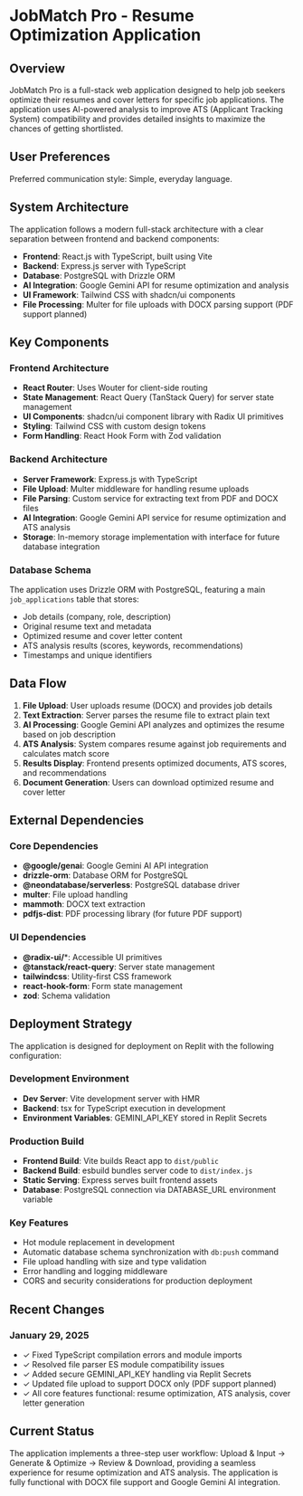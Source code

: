 # JobMatch Pro - Resume Optimization Application

## Overview

JobMatch Pro is a full-stack web application designed to help job seekers optimize their resumes and cover letters for specific job applications. The application uses AI-powered analysis to improve ATS (Applicant Tracking System) compatibility and provides detailed insights to maximize the chances of getting shortlisted.

## User Preferences

Preferred communication style: Simple, everyday language.

## System Architecture

The application follows a modern full-stack architecture with a clear separation between frontend and backend components:

- **Frontend**: React.js with TypeScript, built using Vite
- **Backend**: Express.js server with TypeScript
- **Database**: PostgreSQL with Drizzle ORM
- **AI Integration**: Google Gemini API for resume optimization and analysis
- **UI Framework**: Tailwind CSS with shadcn/ui components
- **File Processing**: Multer for file uploads with DOCX parsing support (PDF support planned)

## Key Components

### Frontend Architecture
- **React Router**: Uses Wouter for client-side routing
- **State Management**: React Query (TanStack Query) for server state management
- **UI Components**: shadcn/ui component library with Radix UI primitives
- **Styling**: Tailwind CSS with custom design tokens
- **Form Handling**: React Hook Form with Zod validation

### Backend Architecture
- **Server Framework**: Express.js with TypeScript
- **File Upload**: Multer middleware for handling resume uploads
- **File Parsing**: Custom service for extracting text from PDF and DOCX files
- **AI Integration**: Google Gemini API service for resume optimization and ATS analysis
- **Storage**: In-memory storage implementation with interface for future database integration

### Database Schema
The application uses Drizzle ORM with PostgreSQL, featuring a main `job_applications` table that stores:
- Job details (company, role, description)
- Original resume text and metadata
- Optimized resume and cover letter content
- ATS analysis results (scores, keywords, recommendations)
- Timestamps and unique identifiers

## Data Flow

1. **File Upload**: User uploads resume (DOCX) and provides job details
2. **Text Extraction**: Server parses the resume file to extract plain text
3. **AI Processing**: Google Gemini API analyzes and optimizes the resume based on job description
4. **ATS Analysis**: System compares resume against job requirements and calculates match score
5. **Results Display**: Frontend presents optimized documents, ATS scores, and recommendations
6. **Document Generation**: Users can download optimized resume and cover letter

## External Dependencies

### Core Dependencies
- **@google/genai**: Google Gemini AI API integration
- **drizzle-orm**: Database ORM for PostgreSQL
- **@neondatabase/serverless**: PostgreSQL database driver
- **multer**: File upload handling
- **mammoth**: DOCX text extraction
- **pdfjs-dist**: PDF processing library (for future PDF support)

### UI Dependencies
- **@radix-ui/***: Accessible UI primitives
- **@tanstack/react-query**: Server state management
- **tailwindcss**: Utility-first CSS framework
- **react-hook-form**: Form state management
- **zod**: Schema validation

## Deployment Strategy

The application is designed for deployment on Replit with the following configuration:

### Development Environment
- **Dev Server**: Vite development server with HMR
- **Backend**: tsx for TypeScript execution in development
- **Environment Variables**: GEMINI_API_KEY stored in Replit Secrets

### Production Build
- **Frontend Build**: Vite builds React app to `dist/public`
- **Backend Build**: esbuild bundles server code to `dist/index.js`
- **Static Serving**: Express serves built frontend assets
- **Database**: PostgreSQL connection via DATABASE_URL environment variable

### Key Features
- Hot module replacement in development
- Automatic database schema synchronization with `db:push` command
- File upload handling with size and type validation
- Error handling and logging middleware
- CORS and security considerations for production deployment

## Recent Changes

### January 29, 2025
- ✓ Fixed TypeScript compilation errors and module imports
- ✓ Resolved file parser ES module compatibility issues  
- ✓ Added secure GEMINI_API_KEY handling via Replit Secrets
- ✓ Updated file upload to support DOCX only (PDF support planned)
- ✓ All core features functional: resume optimization, ATS analysis, cover letter generation

## Current Status

The application implements a three-step user workflow: Upload & Input → Generate & Optimize → Review & Download, providing a seamless experience for resume optimization and ATS analysis. The application is fully functional with DOCX file support and Google Gemini AI integration.